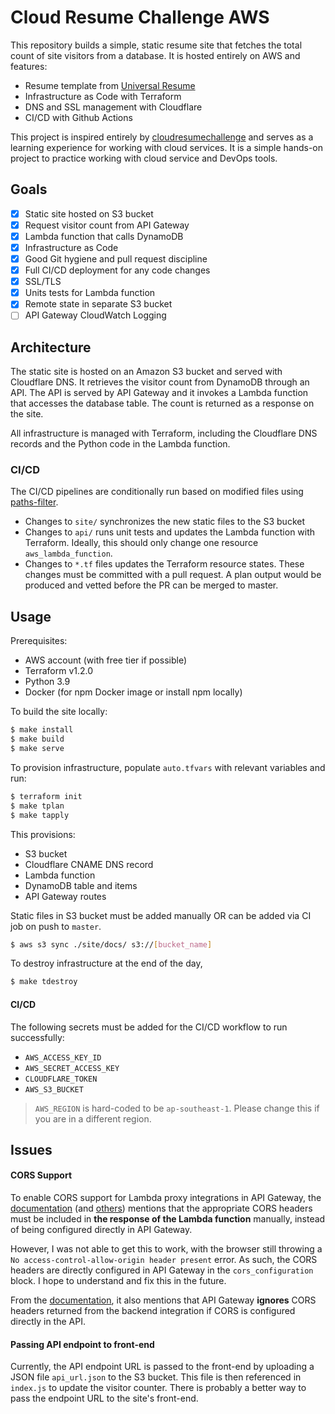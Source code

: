 # Cloud Resume Challenge AWS

This repository builds a simple, static resume site that fetches the total count
of site visitors from a database. It is hosted entirely on AWS and features:

- Resume template from [Universal Resume](https://github.com/WebPraktikos/universal-resume)
- Infrastructure as Code with Terraform
- DNS and SSL management with Cloudflare
- CI/CD with Github Actions

This project is inspired entirely by
[cloudresumechallenge](https://cloudresumechallenge.dev/) and serves as a
learning experience for working with cloud services. It is a simple hands-on
project to practice working with cloud service and DevOps tools.

## Goals

- [x] Static site hosted on S3 bucket
- [x] Request visitor count from API Gateway
- [x] Lambda function that calls DynamoDB
- [x] Infrastructure as Code
- [x] Good Git hygiene and pull request discipline
- [x] Full CI/CD deployment for any code changes
- [x] SSL/TLS
- [x] Units tests for Lambda function
- [x] Remote state in separate S3 bucket
- [ ] API Gateway CloudWatch Logging

## Architecture

The static site is hosted on an Amazon S3 bucket and served with Cloudflare DNS.
It retrieves the visitor count from DynamoDB through an API. The API is served
by API Gateway and it invokes a Lambda function that accesses the database
table. The count is returned as a response on the site.

All infrastructure is managed with Terraform, including the Cloudflare DNS
records and  the Python code in the Lambda function.

### CI/CD

The CI/CD pipelines are conditionally run based on modified files using
[paths-filter](https://github.com/dorny/paths-filter).

- Changes to `site/` synchronizes the new static files to the S3 bucket
- Changes to `api/` runs unit tests and updates the Lambda function with
  Terraform. Ideally, this should only change one resource
  `aws_lambda_function`.
- Changes to `*.tf` files updates the Terraform resource states. These changes
  must be committed with a pull request. A plan output would be produced and
  vetted before the PR can be merged to master.

## Usage

Prerequisites:
- AWS account (with free tier if possible)
- Terraform v1.2.0
- Python 3.9
- Docker (for npm Docker image or install npm locally)

To build the site locally:

```bash
$ make install
$ make build
$ make serve
```

To provision infrastructure, populate `auto.tfvars` with relevant variables and
run:

```bash
$ terraform init
$ make tplan
$ make tapply
```

This provisions:
- S3 bucket
- Cloudflare CNAME DNS record
- Lambda function
- DynamoDB table and items
- API Gateway routes

Static files in S3 bucket must be added manually OR can be added via CI job on
push to `master`.

```bash
$ aws s3 sync ./site/docs/ s3://[bucket_name]
```

To destroy infrastructure at the end of the day,

```bash
$ make tdestroy
```

#### CI/CD

The following secrets must be added for the CI/CD workflow to run successfully:
- `AWS_ACCESS_KEY_ID`
- `AWS_SECRET_ACCESS_KEY`
- `CLOUDFLARE_TOKEN`
- `AWS_S3_BUCKET`

>`AWS_REGION` is hard-coded to be `ap-southeast-1`. Please change this if you
>are in a different region.

## Issues

#### CORS Support

To enable CORS support for Lambda proxy integrations in API Gateway, the
[documentation](https://docs.aws.amazon.com/apigateway/latest/developerguide/how-to-cors.html)
(and
[others](https://stackoverflow.com/questions/31911898/configure-cors-response-headers-on-aws-lambda))
mentions that the appropriate CORS headers must be included in **the response of
the Lambda function** manually, instead of being configured directly in API
Gateway.

However, I was not able to get this to work, with the browser still throwing a
`No access-control-allow-origin header present` error. As such, the CORS headers
are directly configured in API Gateway in the `cors_configuration` block. I hope
to understand and fix this in the future.

From the
[documentation](https://docs.aws.amazon.com/apigateway/latest/developerguide/http-api-cors.html),
it also mentions that API Gateway **ignores** CORS headers returned from the
backend integration if CORS is configured directly in the API.

#### Passing API endpoint to front-end

Currently, the API endpoint URL is passed to the front-end by uploading a JSON
file `api_url.json` to the S3 bucket. This file is then referenced in `index.js`
to update the visitor counter. There is probably a better way to pass the
endpoint URL to the site's front-end.

